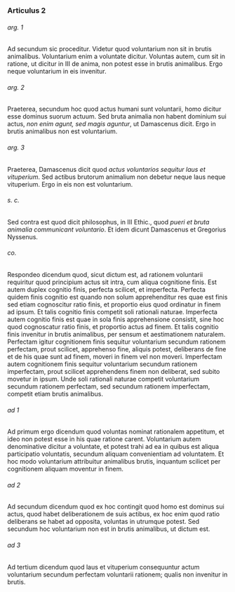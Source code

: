 ### Articulus 2

###### arg. 1
Ad secundum sic proceditur. Videtur quod voluntarium non sit in brutis animalibus. Voluntarium enim a voluntate dicitur. Voluntas autem, cum sit in ratione, ut dicitur in III de anima, non potest esse in brutis animalibus. Ergo neque voluntarium in eis invenitur.

###### arg. 2
Praeterea, secundum hoc quod actus humani sunt voluntarii, homo dicitur esse dominus suorum actuum. Sed bruta animalia non habent dominium sui actus, *non enim agunt, sed magis aguntur*, ut Damascenus dicit. Ergo in brutis animalibus non est voluntarium.

###### arg. 3
Praeterea, Damascenus dicit quod *actus voluntarios sequitur laus et vituperium*. Sed actibus brutorum animalium non debetur neque laus neque vituperium. Ergo in eis non est voluntarium.

###### s. c.
Sed contra est quod dicit philosophus, in III Ethic., quod *pueri et bruta animalia communicant voluntario*. Et idem dicunt Damascenus et Gregorius Nyssenus.

###### co.
Respondeo dicendum quod, sicut dictum est, ad rationem voluntarii requiritur quod principium actus sit intra, cum aliqua cognitione finis. Est autem duplex cognitio finis, perfecta scilicet, et imperfecta. Perfecta quidem finis cognitio est quando non solum apprehenditur res quae est finis sed etiam cognoscitur ratio finis, et proportio eius quod ordinatur in finem ad ipsum. Et talis cognitio finis competit soli rationali naturae. Imperfecta autem cognitio finis est quae in sola finis apprehensione consistit, sine hoc quod cognoscatur ratio finis, et proportio actus ad finem. Et talis cognitio finis invenitur in brutis animalibus, per sensum et aestimationem naturalem. Perfectam igitur cognitionem finis sequitur voluntarium secundum rationem perfectam, prout scilicet, apprehenso fine, aliquis potest, deliberans de fine et de his quae sunt ad finem, moveri in finem vel non moveri. Imperfectam autem cognitionem finis sequitur voluntarium secundum rationem imperfectam, prout scilicet apprehendens finem non deliberat, sed subito movetur in ipsum. Unde soli rationali naturae competit voluntarium secundum rationem perfectam, sed secundum rationem imperfectam, competit etiam brutis animalibus.

###### ad 1
Ad primum ergo dicendum quod voluntas nominat rationalem appetitum, et ideo non potest esse in his quae ratione carent. Voluntarium autem denominative dicitur a voluntate, et potest trahi ad ea in quibus est aliqua participatio voluntatis, secundum aliquam convenientiam ad voluntatem. Et hoc modo voluntarium attribuitur animalibus brutis, inquantum scilicet per cognitionem aliquam moventur in finem.

###### ad 2
Ad secundum dicendum quod ex hoc contingit quod homo est dominus sui actus, quod habet deliberationem de suis actibus, ex hoc enim quod ratio deliberans se habet ad opposita, voluntas in utrumque potest. Sed secundum hoc voluntarium non est in brutis animalibus, ut dictum est.

###### ad 3
Ad tertium dicendum quod laus et vituperium consequuntur actum voluntarium secundum perfectam voluntarii rationem; qualis non invenitur in brutis.

